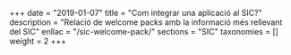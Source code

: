 +++
date = "2019-01-07"
title = "Com integrar una aplicació al SIC?"
description = "Relació de welcome packs amb la informació més rellevant del SIC"
enllac		= "/sic-welcome-pack/"
sections    = "SIC"
taxonomies  = []
weight 		= 2
+++